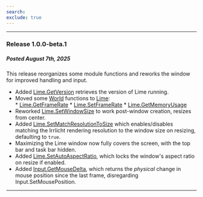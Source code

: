 ```yaml
---
search:
exclude: true
---
```


---

### Release 1.0.0-beta.1
<h5>Posted August 7th, 2025</h5>  
This release reorganizes some module functions and reworks the window for improved handling and input.

* Added [Lime.GetVersion][lime] retrieves the version of Lime running.
* Moved some [World][world] functions to [Lime][lime]:  
      * [Lime.GetFrameRate][lime]
      * [Lime.SetFrameRate][lime]
      * [Lime.GetMemoryUsage][lime]
* Reworked [Lime.SetWindowSize][lime] to work post-window creation, resizes from center.
* Added [Lime.SetMatchResolutionToSize][lime] which enables/disables matching the Irrlicht rendering resolution to the window size on resizing, defaulting to `true`.
* Maximizing the Lime window now fully covers the screen, with the top bar and task bar hidden.
* Added [Lime.SetAutoAspectRatio][input], which locks the window's aspect ratio on resize if enabled.
* Added [Input.GetMouseDelta][input], which returns the *physical* change in mouse position since the last frame, disregarding Input.SetMousePosition.

[lime]: https://darttheg.github.io/LimeAPI/api/modules/lime.html
[world]: https://darttheg.github.io/LimeAPI/api/modules/world.html
[input]: https://darttheg.github.io/LimeAPI/api/modules/input.html

---
